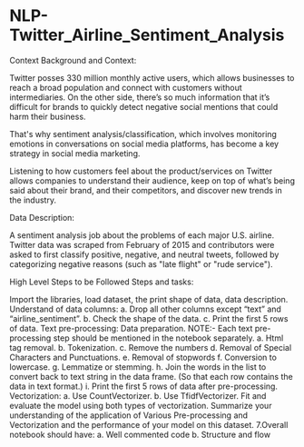 # NLP-Twitter_Airline_Sentiment_Analysis

Context
Background and Context:

Twitter posses 330 million monthly active users, which allows businesses to reach a broad population and connect with customers without intermediaries. On the other side, there’s so much information that it’s difficult for brands to quickly detect negative social mentions that could harm their business.

That's why sentiment analysis/classification, which involves monitoring emotions in conversations on social media platforms, has become a key strategy in social media marketing.

Listening to how customers feel about the product/services on Twitter allows companies to understand their audience, keep on top of what’s being said about their brand, and their competitors, and discover new trends in the industry.

Data Description:

A sentiment analysis job about the problems of each major U.S. airline. Twitter data was scraped from February of 2015 and contributors were asked to first classify positive, negative, and neutral tweets, followed by categorizing negative reasons (such as "late flight" or "rude service").

High Level Steps to be Followed
Steps and tasks:

Import the libraries, load dataset, the print shape of data, data description. 
Understand of data columns: 
a. Drop all other columns except “text” and “airline_sentiment”.
b. Check the shape of the data.
c. Print the first 5 rows of data.
Text pre-processing: Data preparation. 
NOTE:- Each text pre-processing step should be mentioned in the notebook separately.
a. Html tag removal.
b. Tokenization.
c. Remove the numbers
d. Removal of Special Characters and Punctuations.
e. Removal of stopwords
f. Conversion to lowercase.
g. Lemmatize or stemming.
h. Join the words in the list to convert back to text string in the data frame. (So that each row contains the data in text format.)
i. Print the first 5 rows of data after pre-processing.
Vectorization: 
a. Use CountVectorizer.
b. Use TfidfVectorizer.
Fit and evaluate the model using both types of vectorization. 
Summarize your understanding of the application of Various Pre-processing and Vectorization and the performance of your model on this dataset. 
7.Overall notebook should have:
a. Well commented code
b. Structure and flow
